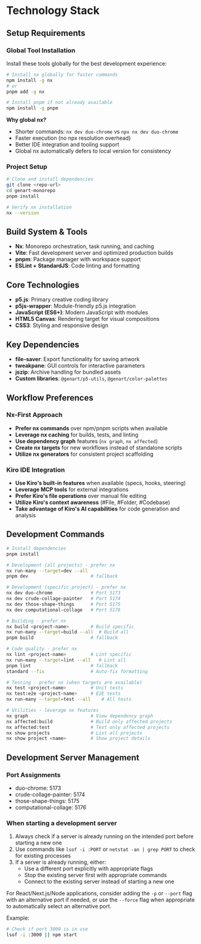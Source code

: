 # Technology Stack

## Setup Requirements

### Global Tool Installation

Install these tools globally for the best development experience:

```bash
# Install nx globally for faster commands
npm install -g nx
# or
pnpm add -g nx

# Install pnpm if not already available
npm install -g pnpm
```

**Why global nx?**

- Shorter commands: `nx dev duo-chrome` vs `npx nx dev duo-chrome`
- Faster execution (no npx resolution overhead)
- Better IDE integration and tooling support
- Global nx automatically defers to local version for consistency

### Project Setup

```bash
# Clone and install dependencies
git clone <repo-url>
cd genart-monorepo
pnpm install

# Verify nx installation
nx --version
```

## Build System & Tools

- **Nx**: Monorepo orchestration, task running, and caching
- **Vite**: Fast development server and optimized production builds
- **pnpm**: Package manager with workspace support
- **ESLint + StandardJS**: Code linting and formatting

## Core Technologies

- **p5.js**: Primary creative coding library
- **p5js-wrapper**: Module-friendly p5.js integration
- **JavaScript (ES6+)**: Modern JavaScript with modules
- **HTML5 Canvas**: Rendering target for visual compositions
- **CSS3**: Styling and responsive design

## Key Dependencies

- **file-saver**: Export functionality for saving artwork
- **tweakpane**: GUI controls for interactive parameters
- **jszip**: Archive handling for bundled assets
- **Custom libraries**: `@genart/p5-utils`, `@genart/color-palettes`

## Workflow Preferences

### Nx-First Approach

- **Prefer nx commands** over npm/pnpm scripts when available
- **Leverage nx caching** for builds, tests, and linting
- **Use dependency graph** features (`nx graph`, `nx affected`)
- **Create nx targets** for new workflows instead of standalone scripts
- **Utilize nx generators** for consistent project scaffolding

### Kiro IDE Integration

- **Use Kiro's built-in features** when available (specs, hooks, steering)
- **Leverage MCP tools** for external integrations
- **Prefer Kiro's file operations** over manual file editing
- **Utilize Kiro's context awareness** (#File, #Folder, #Codebase)
- **Take advantage of Kiro's AI capabilities** for code generation and analysis

## Development Commands

```bash
# Install dependencies
pnpm install

# Development (all projects) - prefer nx
nx run-many --target=dev --all
pnpm dev                       # fallback

# Development (specific project) - prefer nx
nx dev duo-chrome              # Port 5173
nx dev crude-collage-painter   # Port 5174
nx dev those-shape-things      # Port 5175
nx dev computational-collage   # Port 5176

# Building - prefer nx
nx build <project-name>        # Build specific
nx run-many --target=build --all  # Build all
pnpm build                     # fallback

# Code quality - prefer nx
nx lint <project-name>         # Lint specific
nx run-many --target=lint --all   # Lint all
pnpm lint                      # fallback
standard --fix                 # Auto-fix formatting

# Testing - prefer nx (when targets are available)
nx test <project-name>         # Unit tests
nx test:e2e <project-name>     # E2E tests
nx run-many --target=test --all    # All tests

# Utilities - leverage nx features
nx graph                       # View dependency graph
nx affected:build              # Build only affected projects
nx affected:test               # Test only affected projects
nx show projects               # List all projects
nx show project <name>         # Show project details
```

## Development Server Management

### Port Assignments

- duo-chrome: 5173
- crude-collage-painter: 5174
- those-shape-things: 5175
- computational-collage: 5176

### When starting a development server

1. Always check if a server is already running on the intended port before starting a new one
2. Use commands like `lsof -i :PORT` or `netstat -an | grep PORT` to check for existing processes
3. If a server is already running, either:
   - Use a different port explicitly with appropriate flags
   - Stop the existing server first with appropriate commands
   - Connect to the existing server instead of starting a new one

For React/Next.js/Node applications, consider adding the `-p` or `--port` flag with an alternative port if needed, or use the `--force` flag when appropriate to automatically select an alternative port.

Example:

```bash
# Check if port 3000 is in use
lsof -i :3000 || npm start
```

